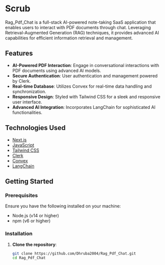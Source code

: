 # Scrub

Rag_Pdf_Chat is a full-stack AI-powered note-taking SaaS application that enables users to interact with PDF documents through chat. Leveraging Retrieval-Augmented Generation (RAG) techniques, it provides advanced AI capabilities for efficient information retrieval and management.

## Features

- **AI-Powered PDF Interaction**: Engage in conversational interactions with PDF documents using advanced AI models.
- **Secure Authentication**: User authentication and management powered by Clerk.
- **Real-time Database**: Utilizes Convex for real-time data handling and synchronization.
- **Responsive Design**: Styled with Tailwind CSS for a sleek and responsive user interface.
- **Advanced AI Integration**: Incorporates LangChain for sophisticated AI functionalities.

## Technologies Used

- [Next.js](https://nextjs.org/)
- [JavaScript](https://developer.mozilla.org/en-US/docs/Web/JavaScript)
- [Tailwind CSS](https://tailwindcss.com/)
- [Clerk](https://clerk.dev/)
- [Convex](https://convex.dev/)
- [LangChain](https://www.langchain.com/)

## Getting Started

### Prerequisites

Ensure you have the following installed on your machine:

- Node.js (v14 or higher)
- npm (v6 or higher)

### Installation

1. **Clone the repository**:
   ```bash
   git clone https://github.com/Dhruba2004/Rag_Pdf_Chat.git
   cd Rag_Pdf_Chat
